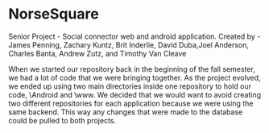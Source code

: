 NorseSquare
===========

Senior Project - Social connector web and android application.
Created by - James Penning, Zachary Kuntz, Brit Inderlie, David Duba,Joel Anderson, Charles Banta, Andrew Zutz, and Timothy Van Cleave

When we started our repository back in the beginning of the fall semester, we had a lot of code that we were bringing together. As the project evolved, we ended up using two main directories inside one repository to hold our code, \Android and \www. We decided that we would want to avoid creating two different repositories for each application because we were using the same backend. This way any changes that were made to the database could be pulled to both projects.


